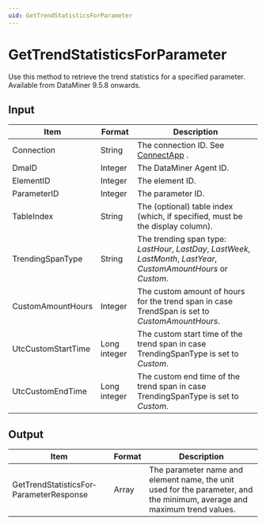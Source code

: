 ```yaml
---
uid: GetTrendStatisticsForParameter
---
```


# GetTrendStatisticsForParameter

Use this method to retrieve the trend statistics for a specified parameter. Available from DataMiner 9.5.8 onwards.

## Input

| Item               | Format       | Description                                                                                                                                                                                                                                                                                                       |
|--------------------|--------------|-------------------------------------------------------------------------------------------------------------------------------------------------------------------------------------------------------------------------------------------------------------------------------------------------------------------|
| Connection         | String       | The connection ID. See [ConnectApp](xref:ConnectApp) .                                                                                                                                                                                                                                  |
| DmaID              | Integer      | The DataMiner Agent ID.                                                                                                                                                                                                                                                                                           |
| ElementID          | Integer      | The element ID.                                                                                                                                                                                                                                                                                                   |
| ParameterID        | Integer      | The parameter ID.                                                                                                                                                                                                                                                                                                 |
| TableIndex         | String       | The (optional) table index (which, if specified, must be the display column).                                                                                                                                                                                                                                     |
| TrendingSpanType   | String       | The trending span type: *LastHour*, *LastDay*, *LastWeek*, *LastMonth*, *LastYear*, *CustomAmountHours* or *Custom*. |
| CustomAmountHours  | Integer      | The custom amount of hours for the trend span in case TrendSpan is set to *CustomAmountHours*.                                                                                                                                                                                         |
| UtcCustomStartTime | Long integer | The custom start time of the trend span in case TrendingSpanType is set to *Custom*.                                                                                                                                                                                                   |
| UtcCustomEndTime   | Long integer | The custom end time of the trend span in case TrendingSpanType is set to *Custom*.                                                                                                                                                                                                     |

## Output

| Item                                    | Format | Description                                                                                                              |
|-----------------------------------------|--------|--------------------------------------------------------------------------------------------------------------------------|
| GetTrendStatisticsFor­ParameterResponse | Array  | The parameter name and element name, the unit used for the parameter, and the minimum, average and maximum trend values. |

